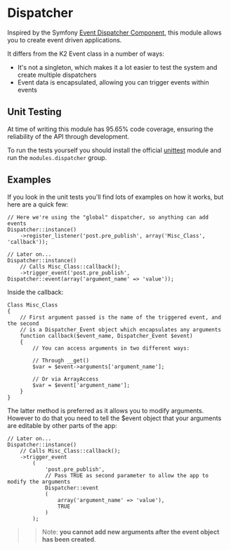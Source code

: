 # Dispatcher

Inspired by the Symfony [Event Dispatcher Component](http://components.symfony-project.org/event-dispatcher/), this module
allows you to create event driven applications.

It differs from the K2 Event class in a number of ways:

* It's not a singleton, which makes it a lot easier to test the system and create multiple dispatchers
* Event data is encapsulated, allowing you can trigger events within events

## Unit Testing

At time of writing this module has 95.65% code coverage, ensuring the reliability of the API through development.

To run the tests yourself you should install the official [unittest](http://github.com/kohana/unittest) module and 
run the `modules.dispatcher` group.

## Examples

If you look in the unit tests you'll find lots of examples on how it works, but here are a quick few:

	// Here we're using the "global" dispatcher, so anything can add events
	Dispatcher::instance()
		->register_listener('post.pre_publish', array('Misc_Class', 'callback'));

	// Later on...
	Dispatcher::instance()
		// Calls Misc_Class::callback();
		->trigger_event('post.pre_publish', Dispatcher::event(array('argument_name' => 'value'));


Inside the callback:

	Class Misc_Class
	{
		// First argument passed is the name of the triggered event, and the second
		// is a Dispatcher_Event object which encapsulates any arguments
		function callback($event_name, Dispatcher_Event $event)
		{
			// You can access arguments in two different ways:

			// Through __get()
			$var = $event->arguments['argument_name'];

			// Or via ArrayAccess
			$var = $event['argument_name'];
		}
	}

The latter method is preferred  as it allows you to modify arguments.  However to do that you
need to tell the $event object that your arguments are editable by other parts of the app:

	// Later on...
	Dispatcher::instance()
		// Calls Misc_Class::callback();
		->trigger_event
			(
				'post.pre_publish',
				// Pass TRUE as second parameter to allow the app to modify the arguments
				Dispatcher::event
				(
					array('argument_name' => 'value'),
					TRUE
				)
			);

>> Note: **you cannot add new arguments after the event object has been created**.